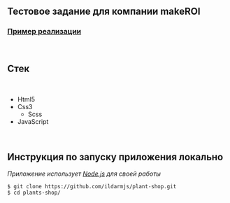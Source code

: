 ## Тестовое задание для компании makeROI

### [Пример реализации](https://ildarmjs.github.io/plant-shop/)

<br/>

## Стек

<br />

- Html5
- Css3
  - Scss
- JavaScript

<br />

## Инструкция по запуску приложения **локально**

_Приложение использует [Node.js](https://nodejs.org/) для своей работы_

```
$ git clone https://github.com/ildarmjs/plant-shop.git
$ cd plants-shop/
```
